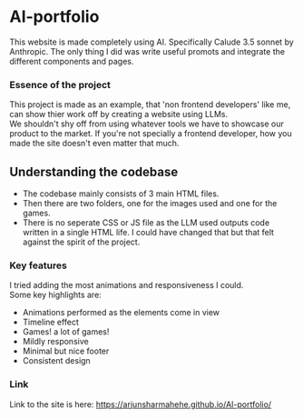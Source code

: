 # AI-portfolio

This website is made completely using AI. Specifically Calude 3.5 sonnet by Anthropic. The only thing I did was write useful promots and integrate the different components and pages.

### Essence of the project

This project is made as an example, that 'non frontend developers' like me, can show thier work off by creating a website using LLMs.    
We shouldn't shy off from using whatever tools we have to showcase our product to the market. If you're not specially a frontend developer, how you made the site doesn't even matter that much.

## Understanding the codebase

- The codebase mainly consists of 3 main HTML files.   
- Then there are two folders, one for the images used and one for the games.   
- There is no seperate CSS or JS file as the LLM used outputs code written in a single HTML life. I could have changed that but that felt against the spirit of the project.   

### Key features

I tried adding the most animations and responsiveness I could.    
Some key highlights are:
- Animations performed as the elements come in view
- Timeline effect
- Games! a lot of games!
- Mildly responsive
- Minimal but nice footer
- Consistent design


### Link

Link to the site is here: https://arjunsharmahehe.github.io/AI-portfolio/
